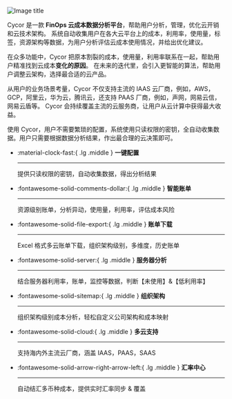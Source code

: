 ![Image title](img/Cycor-arch-zh.png)

Cycor 是一款 **FinOps 云成本数据分析平台**，帮助用户分析，管理，优化云开销和云技术架构。
系统自动收集用户在各大云平台上的成本，利用率，使用量，标签，资源架构等数据，为用户分析评估云成本使用情况，并给出优化建议。

在众多功能中，Cycor 把原本割裂的成本，使用量，利用率联系在一起，帮助用户精准找到云成本**变化的原因**。
在未来的迭代里，会引入更智能的算法，帮助用户调整云架构，选择最合适的云产品。

从用户的业务场景考量，Cycor 不仅支持主流的 IAAS 云厂商，例如，AWS，GCP，阿里云，华为云，腾讯云，还支持 PAAS 厂商，例如，声网，网易云信，网易云盾等。
Cycor 会持续覆盖主流的云服务商，让用户从云计算中获得最大收益。

使用 Cycor，用户不需要繁琐的配置，系统使用只读权限的密钥，全自动收集数据。用户只需要根据数据分析结果，作出最合理的云决策即可。

<div class="grid cards" markdown>

-   :material-clock-fast:{ .lg .middle } __一键配置__

    ---

    提供只读权限的密钥，自动收集数据，得出分析结果

-   :fontawesome-solid-comments-dollar:{ .lg .middle } __智能账单__

    ---

    资源级别账单，分析异动，使用量，利用率，评估成本风险

-   :fontawesome-solid-file-export:{ .lg .middle } __账单下载__

    ---

    Excel 格式多云账单下载，组织架构级别，多维度，历史账单

-   :fontawesome-solid-server:{ .lg .middle } __服务器分析__

    ---

    结合服务器利用率，账单，监控等数据，判断【未使用】&【低利用率】

-   :fontawesome-solid-sitemap:{ .lg .middle } __组织架构__

    ---

    组织架构级别成本分析，轻松自定义公司架构和成本映射

-   :fontawesome-solid-cloud:{ .lg .middle } __多云支持__

    ---

    支持海内外主流云厂商，涵盖 IAAS，PAAS，SAAS

-   :fontawesome-solid-arrow-right-arrow-left:{ .lg .middle } __汇率中心__

    ---

    自动结汇多币种成本，提供实时汇率同步 & 覆盖

</div>
